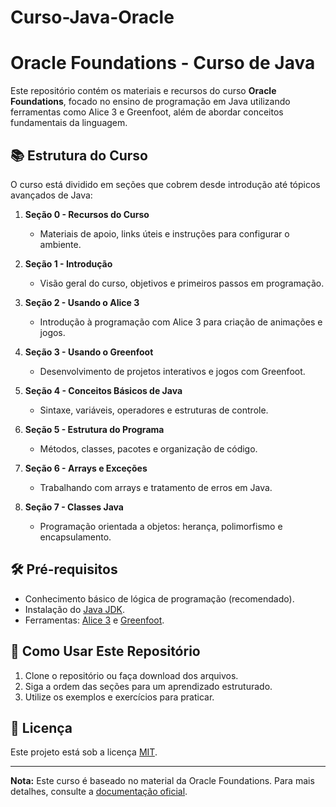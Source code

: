 # Curso-Java-Oracle


# Oracle Foundations - Curso de Java

Este repositório contém os materiais e recursos do curso **Oracle Foundations**, focado no ensino de programação em Java utilizando ferramentas como Alice 3 e Greenfoot, além de abordar conceitos fundamentais da linguagem.

## 📚 Estrutura do Curso

O curso está dividido em seções que cobrem desde introdução até tópicos avançados de Java:

1. **Seção 0 - Recursos do Curso**  
   - Materiais de apoio, links úteis e instruções para configurar o ambiente.

2. **Seção 1 - Introdução**  
   - Visão geral do curso, objetivos e primeiros passos em programação.

3. **Seção 2 - Usando o Alice 3**  
   - Introdução à programação com Alice 3 para criação de animações e jogos.

4. **Seção 3 - Usando o Greenfoot**  
   - Desenvolvimento de projetos interativos e jogos com Greenfoot.

5. **Seção 4 - Conceitos Básicos de Java**  
   - Sintaxe, variáveis, operadores e estruturas de controle.

6. **Seção 5 - Estrutura do Programa**  
   - Métodos, classes, pacotes e organização de código.

7. **Seção 6 - Arrays e Exceções**  
   - Trabalhando com arrays e tratamento de erros em Java.

8. **Seção 7 - Classes Java**  
   - Programação orientada a objetos: herança, polimorfismo e encapsulamento.

## 🛠️ Pré-requisitos

- Conhecimento básico de lógica de programação (recomendado).
- Instalação do [Java JDK](https://www.oracle.com/java/technologies/javase-downloads.html).
- Ferramentas: [Alice 3](http://www.alice.org/) e [Greenfoot](https://www.greenfoot.org/).

## 📌 Como Usar Este Repositório

1. Clone o repositório ou faça download dos arquivos.
2. Siga a ordem das seções para um aprendizado estruturado.
3. Utilize os exemplos e exercícios para praticar.

## 📄 Licença

Este projeto está sob a licença [MIT](LICENSE).

---

**Nota:** Este curso é baseado no material da Oracle Foundations. Para mais detalhes, consulte a [documentação oficial](https://education.oracle.com/).
